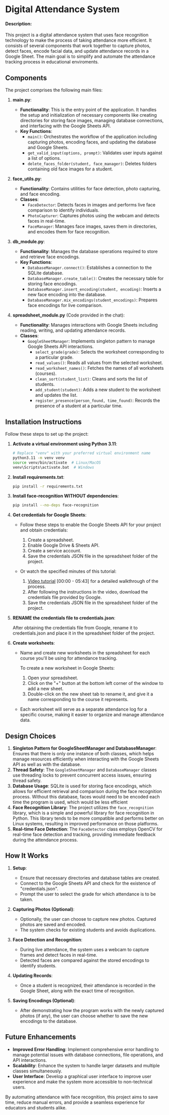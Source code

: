 # Digital Attendance System
#### Description: 
This project is a digital attendance system that uses face recognition technology to make the process of taking attendance more efficient. It consists of several components that work together to capture photos, detect faces, encode facial data, and update attendance records in a Google Sheet. The main goal is to simplify and automate the attendance tracking process in educational enviroments.

## Components
The project comprises the following main files:

1. **main.py**:
    - **Functionality**: This is the entry point of the application. It handles the setup and initialization of necessary components like creating directories for storing face images, managing database connections, and interfacing with the Google Sheets API.
    - **Key Functions**:
        - `main()`: Orchestrates the workflow of the application including capturing photos, encoding faces, and updating the database and Google Sheets.
        - `get_valid_input(options, prompt)`: Validates user inputs against a list of options.
        - `delete_faces_folder(student, face_manager)`: Deletes folders containing old face images for a student.

2. **face_utils.py**:
    - **Functionality**: Contains utilities for face detection, photo capturing, and face encoding.
    - **Classes**:
        - `FaceDetector`: Detects faces in images and performs live face comparison to identify individuals.
        - `PhotoCapturer`: Captures photos using the webcam and detects faces in real-time.
        - `FaceManager`: Manages face images, saves them in directories, and encodes them for face recognition.

3. **db_module.py**:
    - **Functionality**: Manages the database operations required to store and retrieve face encodings.
    - **Key Functions**:
        - `DatabaseManager.connect()`: Establishes a connection to the SQLite database.
        - `DatabaseManager.create_table()`: Creates the necessary table for storing face encodings.
        - `DatabaseManager.insert_encoding(student, encoding)`: Inserts a new face encoding into the database.
        - `DatabaseManager.mix_encodings(student_encodings)`: Prepares face encodings for live comparison.

4. **spreadsheet_module.py** (Code provided in the chat):
    - **Functionality**: Manages interactions with Google Sheets including reading, writing, and updating attendance records.
    - **Classes**:
        - `GoogleSheetManager`: Implements singleton pattern to manage Google Sheets API interactions.
            - `select_grade(grade)`: Selects the worksheet corresponding to a particular grade.
            - `read_values()`: Reads all values from the selected worksheet.
            - `read_worksheet_names()`: Fetches the names of all worksheets (courses).
            - `clean_sort(student_list)`: Cleans and sorts the list of students.
            - `add_student(student)`: Adds a new student to the worksheet and updates the list.
            - `register_presence(person_found, time_found)`: Records the presence of a student at a particular time.

## Installation Instructions

Follow these steps to set up the project:

1. **Activate a virtual environment using Python 3.11**:
   ```bash
   # Replace "venv" with your preferred virtual environment name
   python3.11 -m venv venv
   source venv/bin/activate  # Linux/MacOS
   venv\Scripts\activate.bat  # Windows

2. **Install requirements.txt**: 
   ```bash
   pip install -r requirements.txt

3. **Install face-recognition WITHOUT dependencies**:
    ```bash
    pip install --no-deps face-recognition

4. **Get credentials for Google Sheets**:
   - Follow these steps to enable the Google Sheets API for your project and obtain credentials:
     1. Create a spreadsheet.
     2. Enable Google Drive & Sheets API.
     3. Create a service account.
     4. Save the credentials JSON file in the spreadsheet folder of the project.

   - Or watch the specified minutes of this tutorial:
     1. [Video tutorial](https://www.youtube.com/watch?v=wrR0YLzh4DQ&t=305s) [00:00 - 05:43] for a detailed walkthrough of the process.
     2. After following the instructions in the video, download the credentials file provided by Google.
     3. Save the credentials JSON file in the spreadsheet folder of the project.


5. **RENAME the credentials file to credentials.json**:

    After obtaining the credentials file from Google, rename it to credentials.json and place it in the spreadsheet folder of the  project.


6. **Create worksheets**:
   - Name and create new worksheets in the spreadsheet for each course you'll be using for attendance tracking.

     To create a new worksheet in Google Sheets:
     1. Open your spreadsheet.
     2. Click on the "+" button at the bottom left corner of the window to add a new sheet.
     3. Double-click on the new sheet tab to rename it, and give it a name corresponding to the course it represents.

   - Each worksheet will serve as a separate attendance log for a specific course, making it easier to organize and manage attendance data.

## Design Choices
1. **Singleton Pattern for GoogleSheetManager and DatabaseManager**: Ensures that there is only one instance of both classes, which helps manage resources efficiently when interacting with the Google Sheets API as well as with the database.
2. **Thread Safety**: The `GoogleSheetManager` and `DatabaseManager` classes use threading locks to prevent concurrent access issues, ensuring thread safety.
3. **Database Usage**: SQLite is used for storing face encodings, which allows for efficient retrieval and comparison during the face recognition process. Without this database, faces would need to be encoded each time the program is used, which would be less efficient
4. **Face Recognition Library**: The project utilizes the `face_recognition` library, which is a simple and powerful library for face recognition in Python. This library tends to be more compatible and performs better on Linux systems, resulting in improved performance on those platforms.
5. **Real-time Face Detection**: The `FaceDetector` class employs OpenCV for real-time face detection and tracking, providing immediate feedback during the attendance process.

## How It Works

1. **Setup**:
    - Ensure that necessary directories and database tables are created.
    - Connect to the Google Sheets API and check for the existence of "credentials.json".
    - Prompt the user to select the grade for which attendance is to be taken.

2. **Capturing Photos (Optional)**:
    - Optionally, the user can choose to capture new photos. Captured photos are saved and encoded.
    - The system checks for existing students and avoids duplications.

3. **Face Detection and Recognition**:
    - During live attendance, the system uses a webcam to capture frames and detect faces in real-time.
    - Detected faces are compared against the stored encodings to identify students.

4. **Updating Records**:
    - Once a student is recognized, their attendance is recorded in the Google Sheet, along with the exact time of recognition.

5. **Saving Encodings (Optional)**:
    - After demonstrating how the program works with the newly captured photos (if any), the user can choose whether to save the new encodings to the database.



## Future Enhancements
- **Improved Error Handling**: Implement comprehensive error handling to manage potential issues with database connections, file operations, and API interactions.
- **Scalability**: Enhance the system to handle larger datasets and multiple classes simultaneously.
- **User Interface**: Develop a graphical user interface to improve user experience and make the system more accessible to non-technical users.

By automating attendance with face recognition, this project aims to save time, reduce manual errors, and provide a seamless experience for educators and students alike.